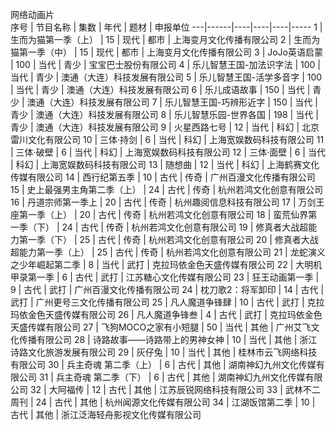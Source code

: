 网络动画片					
序号 | 节目名称 | 集数 | 年代 | 题材 | 申报单位
---|------|----|----|----|-----
1 | 生而为猫第一季（上） | 15 | 现代 | 都市 | 上海变月文化传播有限公司
2 | 生而为猫第一季（中） | 15 | 现代 | 都市 | 上海变月文化传播有限公司
3 | JoJo英语启蒙 | 100 | 当代 | 青少 | 宝宝巴士股份有限公司
4 | 乐儿智慧王国-加法识字法 | 100 | 当代 | 青少 | 澳通（大连）科技发展有限公司
5 | 乐儿智慧王国-活学多音字 | 100 | 当代 | 青少 | 澳通（大连）科技发展有限公司
6 | 乐儿成语故事 | 150 | 当代 | 青少 | 澳通（大连）科技发展有限公司
7 | 乐儿智慧王国-巧辨形近字 | 150 | 当代 | 青少 | 澳通（大连）科技发展有限公司
8 | 乐儿智慧乐园-世界各国 | 198 | 当代 | 青少 | 澳通（大连）科技发展有限公司
9 | 火星西路七号 | 12 | 当代 | 科幻 | 北京雷川文化有限公司
10 | 三体·持剑 | 6 | 当代 | 科幻 | 上海宽娱数码科技有限公司
11 | 三体·破壁 | 6 | 当代 | 科幻 | 上海宽娱数码科技有限公司
12 | 三体·面壁 | 6 | 当代 | 科幻 | 上海宽娱数码科技有限公司
13 | 随想曲 | 12 | 当代 | 科幻 | 上海鹤赛文化传媒有限公司
14 | 西行纪第五季 | 10 | 古代 | 传奇 | 广州百漫文化传播有限公司
15 | 史上最强男主角第二季（上） | 24 | 古代 | 传奇 | 杭州若鸿文化创意有限公司
16 | 丹道宗师第一季上 | 20 | 古代 | 传奇 | 杭州趣阅信息科技有限公司
17 | 万剑王座第一季（上） | 20 | 古代 | 传奇 | 杭州若鸿文化创意有限公司
18 | 蛮荒仙界第一季（下） | 24 | 古代 | 传奇 | 杭州若鸿文化创意有限公司
19 | 修真者大战超能力第一季（下） | 25 | 古代 | 传奇 | 杭州若鸿文化创意有限公司
20 | 修真者大战超能力第一季（上） | 25 | 古代 | 传奇 | 杭州若鸿文化创意有限公司
21 | 龙蛇演义之少年崛起第二季 | 8 | 当代 | 武打 | 克拉玛依金色天盛传媒有限公司
22 | 大明机甲录第一季 | 6 | 古代 | 武打 | 江苏糖心文化传媒有限公司
23 | 狂王动画第一季 | 9 | 古代 | 武打 | 广州百漫文化传播有限公司
24 | 枕刀歌2：将军卸印 | 14 | 古代 | 武打 | 广州更号三文化传播有限公司
25 | 凡人魔道争锋肆 | 10 | 古代 | 武打 | 克拉玛依金色天盛传媒有限公司
26 | 凡人魔道争锋叁 | 4 | 古代 | 武打 | 克拉玛依金色天盛传媒有限公司
27 | 飞狗MOCO之家有小短腿 | 50 | 当代 | 其他 | 广州艾飞文化传播有限公司
28 | 诗路故事——诗路带上的男神女神 | 10 | 当代 | 其他 | 浙江诗路文化旅游发展有限公司
29 | 灰仔兔 | 10 | 当代 | 其他 | 桂林市云飞网络科技有限公司
30 | 兵主奇魂 第二季（上） | 6 | 古代 | 其他 | 湖南神幻九州文化传媒有限公司
31 | 兵主奇魂 第二季（下） | 6 | 古代 | 其他 | 湖南神幻九州文化传媒有限公司
32 | 大阿福传 | 12 | 古代 | 其他 | 江苏辰锐网络科技有限公司
33 | 武林不二周刊 | 24 | 古代 | 其他 | 杭州闻源文化传媒有限公司
34 | 江湖饭馆第二季 | 10 | 古代 | 其他 | 浙江泛海轻舟影视文化传媒有限公司
